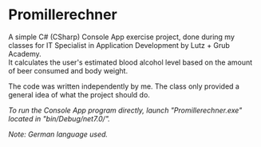 # Promillerechner

A simple C# (CSharp) Console App exercise project, done during my classes for IT Specialist in Application Development by Lutz + Grub Academy.  
It calculates the user's estimated blood alcohol level based on the amount of beer consumed and body weight.

The code was written independently by me. The class only provided a general idea of what the project should do.

*To run the Console App program directly, launch "Promillerechner.exe" located in "bin/Debug/net7.0/".*

*Note: German language used.*
